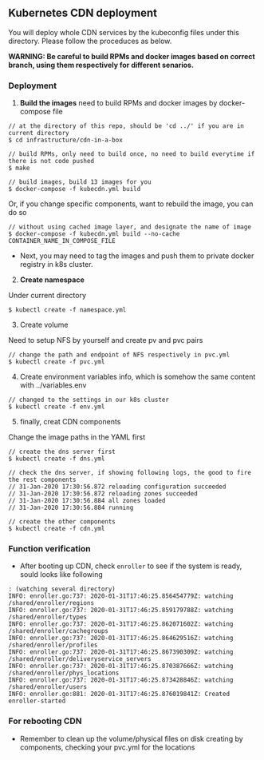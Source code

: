## Kubernetes CDN deployment

You will deploy whole CDN services by the kubeconfig files under this directory.
Please follow the proceduces as below.

**WARNING: Be careful to build RPMs and docker images based on correct branch, using them respectively for different senarios.**

### Deployment

1. **Build the images**
need to build RPMs and docker images by docker-compose file

```
// at the directory of this repo, should be 'cd ../' if you are in current directory
$ cd infrastructure/cdn-in-a-box

// build RPMs, only need to build once, no need to build everytime if there is not code pushed 
$ make

// build images, build 13 images for you
$ docker-compose -f kubecdn.yml build

```

Or, if you change specific components, want to rebuild the image, you can do so

```
// without using cached image layer, and designate the name of image
$ docker-compose -f kubecdn.yml build --no-cache CONTAINER_NAME_IN_COMPOSE_FILE

```

* Next, you may need to tag the images and push them to private docker registry in k8s cluster.

2. **Create namespace**

Under current directory

```
$ kubectl create -f namespace.yml
```

3. Create volume

Need to setup NFS by yourself and create pv and pvc pairs

```
// change the path and endpoint of NFS respectively in pvc.yml
$ kubectl create -f pvc.yml
```

4. Create environment variables info, which is somehow the same content with ../variables.env
```
// changed to the settings in our k8s cluster
$ kubectl create -f env.yml
```

5. finally, creat CDN components

Change the image paths in the YAML first

```
// create the dns server first
$ kubectl create -f dns.yml

// check the dns server, if showing following logs, the good to fire the rest components
// 31-Jan-2020 17:30:56.872 reloading configuration succeeded
// 31-Jan-2020 17:30:56.872 reloading zones succeeded
// 31-Jan-2020 17:30:56.884 all zones loaded
// 31-Jan-2020 17:30:56.884 running

// create the other components
$ kubectl create -f cdn.yml
```

### Function verification

* After booting up CDN, check `enroller` to see if the system is ready, sould looks like following
```
: (watching several directory)
INFO: enroller.go:737: 2020-01-31T17:46:25.856454779Z: watching /shared/enroller/regions
INFO: enroller.go:737: 2020-01-31T17:46:25.859179788Z: watching /shared/enroller/types
INFO: enroller.go:737: 2020-01-31T17:46:25.862071602Z: watching /shared/enroller/cachegroups
INFO: enroller.go:737: 2020-01-31T17:46:25.864629516Z: watching /shared/enroller/profiles
INFO: enroller.go:737: 2020-01-31T17:46:25.867390309Z: watching /shared/enroller/deliveryservice_servers
INFO: enroller.go:737: 2020-01-31T17:46:25.870387666Z: watching /shared/enroller/phys_locations
INFO: enroller.go:737: 2020-01-31T17:46:25.873428846Z: watching /shared/enroller/users
INFO: enroller.go:881: 2020-01-31T17:46:25.876019841Z: Created enroller-started
```

### For rebooting CDN 

* Remember to clean up the volume/physical files on disk creating by components, checking your pvc.yml for the locations

